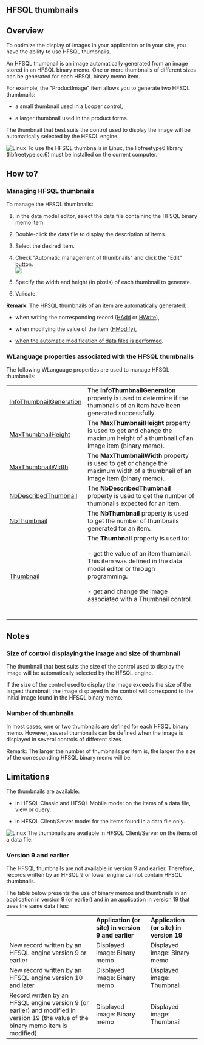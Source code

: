 
## HFSQL thumbnails
			



<a name="NOTE1"></a>
<a name="NOTE1_1"></a>


## Overview
<a name="overview_ELTTEXTE000194"></a>
To optimize the display of images in your application or in your site, you have the ability to use HFSQL thumbnails.

An HFSQL thumbnail is an image automatically generated from an image stored in an HFSQL binary memo. One or more thumbnails of different sizes can be generated for each HFSQL binary memo item.

For example, the "ProductImage" item allows you to generate two HFSQL thumbnails: 

- a small thumbnail used in a Looper control, 

- a larger thumbnail used in the product forms.




The thumbnail that best suits the control used to display the image will be automatically selected by the HFSQL engine.



![Linux](https://doc.pcsoft.fr/ext/images/us/LX.png) To use the HFSQL thumbnails in Linux, the libfreetype6 library (libfreetype.so.6) must be installed on the current computer.





<a name="NOTE2"></a>
<a name="NOTE2_1"></a>


## How to?
<a name="how_ELTTEXTE000224"></a>


### Managing HFSQL thumbnails
<a name="managing_hfsql_thumbnails_ELTPARAGRAPHE000045"></a>

To manage the HFSQL thumbnails: 

1. In the data model editor, select the data file containing the HFSQL binary memo item.

2. Double-click the data file to display the description of items.

3. Select the desired item.

4. Check "Automatic management of thumbnails" and click the "Edit" button.
	<br>![](https://doc.pcsoft.fr/en-US/images/image.awp?langid=3&name=Vignettes%20HFSQL%20-%20HC%20N%B0001.GIF)


5. Specify the width and height (in pixels) of each thumbnail to generate.

6. Validate.




**Remark**: The HFSQL thumbnails of an item are automatically generated:

- when writing the corresponding record ([HAdd](../WDLang4/3044147.md) or [HWrite](../WDLang4/3044092.md)), 

- when modifying the value of the item ([HModify](../WDLang4/3044042.md)), 

- [when the automatic modification of data files is performed](../WDLang4/3044195.md).



<a name="NOTE2_2"></a>


### WLanguage properties associated with the HFSQL thumbnails
<a name="wlanguage_properties_associated_with_the_hfsql_thumbnails_ELTPARAGRAPHE000078"></a>The following WLanguage properties are used to manage HFSQL thumbnails:



|   |   |
| --- | --- |
| [InfoThumbnailGeneration](../Proprietes/2512111.md) | The **InfoThumbnailGeneration** property is used to determine if the thumbnails of an item have been generated successfully. |
| [MaxThumbnailHeight](../Proprietes/2512110.md) | The **MaxThumbnailHeight** property is used to get and change the maximum height of a thumbnail of an Image item (binary memo). |
| [MaxThumbnailWidth](../Proprietes/2512112.md) | The **MaxThumbnailWidth** property is used to get or change the maximum width of a thumbnail of an Image item (binary memo). |
| [NbDescribedThumbnail](../Proprietes/2512114.md) | The **NbDescribedThumbnail** property is used to get the number of thumbnails expected for an item. |
| [NbThumbnail](../Proprietes/2512113.md) | The **NbThumbnail** property is used to get the number of thumbnails generated for an item. |
| [Thumbnail](../Proprietes/2512115.md) | The **Thumbnail** property is used to: <br><br>- get the value of an item thumbnail. This item was defined in the data model editor or through programming.<br><br>- get and change the image associated with a Thumbnail control.<br><br><br> |





<a name="NOTE3"></a>
<a name="NOTE3_1"></a>


## Notes
<a name="notes_ELTTEXTE000301"></a>


### Size of control displaying the image and size of thumbnail
<a name="size_control_displaying_the_image_and_size_thumbnail_ELTPARAGRAPHE000088"></a>

The thumbnail that best suits the size of the control used to display the image will be automatically selected by the HFSQL engine.

If the size of the control used to display the image exceeds the size of the largest thumbnail, the image displayed in the control will correspond to the initial image found in the HFSQL binary memo.
<a name="NOTE3_2"></a>


### Number of thumbnails
<a name="number_thumbnails_ELTPARAGRAPHE000097"></a>

In most cases, one or two thumbnails are defined for each HFSQL binary memo. However, several thumbnails can be defined when the image is displayed in several controls of different sizes.

Remark: The larger the number of thumbnails per item is, the larger the size of the corresponding HFSQL binary memo will be.

<a name="NOTE4"></a>
<a name="NOTE4_1"></a>


## Limitations
<a name="limitations_ELTTEXTE000331"></a>
The thumbnails are available:

- in HFSQL Classic and HFSQL Mobile mode: on the items of a data file, view or query.

- in HFSQL Client/Server mode: for the items found in a data file only.




![Linux](https://doc.pcsoft.fr/ext/images/us/LX.png) The thumbnails are available in HFSQL Client/Server on the items of a data file.
<a name="NOTE4_2"></a>


### Version 9 and earlier
<a name="version_9_and_earlier_ELTPARAGRAPHE000120"></a>

The HFSQL thumbnails are not available in version 9 and earlier. Therefore, records written by an HFSQL 9 or lower engine cannot contain HFSQL thumbnails.

The table below presents the use of binary memos and thumbnails in an application in version 9 (or earlier) and in an application in version 19 that uses the same data files:


|   |   |   |
| --- | --- | --- |
|   | **Application (or site) in version 9 and earlier** | **Application (or site) in version 19** |
| New record written by an HFSQL engine version 9 or earlier | Displayed image: Binary memo | Displayed image: Binary memo |
| New record written by an HFSQL engine version 10 and later | Displayed image: Binary memo | Displayed image: Thumbnail |
| Record written by an HFSQL engine version 9 (or earlier) and modified in version 19 (the value of the binary memo item is modified) | Displayed image: Binary memo | Displayed image: Thumbnail |





